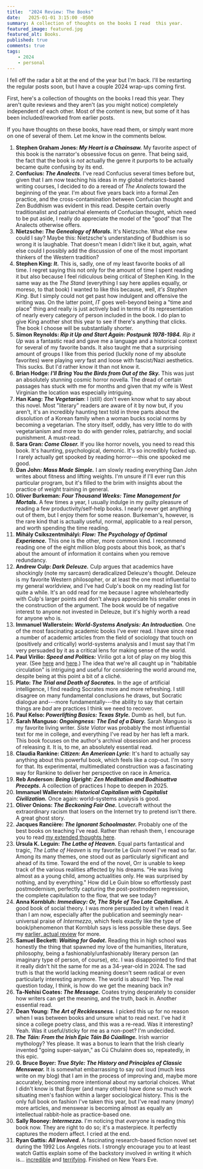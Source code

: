 ```yaml
---
title:  "2024 Review: The Books"
date:   2025-01-01 3:15:00 -0500
summary: A collection of thoughts on the books I read  this year.
featured_image: featured.jpg
featured_alt: Books.
published: true
comments: true
tags:
    - 2024
    - personal
---
```


I fell off the radar a bit at the end of the year but I'm back. I'll be
restarting the regular posts soon, but I have a couple 2024 wrap-ups
coming first.

First, here's a collection of thoughts on the books I read this year.
They aren't quite reviews and they aren't (as you might notice)
completely independent of each other. Most of the content is new, but some of it has been included/reworked from earlier posts.

If you have thoughts on these books, have read them, or simply want more
on one of several of them. Let me know in the comments below.

1.  **Stephen Graham Jones: *My Heart is a Chainsaw.*** My favorite
    aspect of this book is the narrator's obsessive focus on genre. That
    being said, the fact that the book is *not* actually the genre it
    purports to be actually became quite confusing by its end.
2.  **Confucius: *The Analects***. I've read Confucius several times
    before but, given that I am now teaching his ideas in my global
    rhetorics-based writing courses, I decided to do a reread of *The
    Analects* toward the beginning of the year. I'm about five years back
    into a formal Zen practice, and the cross-contamination between
    Confucian thought and Zen Buddhism was evident in this read. Despite
    certain overly traditionalist and patriarchal elements of Confucian
    thought, which need to be put aside, I really do appreciate the
    model of the "good" that The Analects otherwise offers.
3.  **Nietzsche: *The Genealogy of Morals.*** It's Nietzsche. What else
    new could I say? Maybe this: Nietzsche's understanding of Buddhism
    is so wrong it is laughable. That doesn't mean I didn't like it but,
    again, what else could I possibly add the discussion of one of the
    most important thinkers of the Western tradition?
4.  **Stephen King: *It.*** This is, sadly, one of my least favorite
    books of all time. I regret saying this not only for the amount of
    time I spent reading it but also because I feel ridiculous being
    critical of Stephen King. In the same way as the *The Stand*
    (everything I say here applies equally, or moreso, to that book) I
    wanted to like this because, well, *it's Stephen King*. But I simply
    could not get past how indulgent and offensive the writing was. On
    the latter point, *IT* goes well-beyond being a "time and place"
    thing and really is just actively bad in terms of its representation
    of nearly every category of person included in the book. I do plan
    to give King another shot this year to see if there's anything that
    clicks. The book I choose will be substantially shorter.
5.  **Simon Reynolds: *Rip it Up and Start Again: Postpunk 1978-1984.*** *Rip it Up* was a fantastic read and gave me a language and a
    historical context for several of my favorite bands. It also taught
    me that a surprising amount of groups I like from this period
    (luckily none of my absolute favorites) were playing *very* fast and
    loose with fascist/Nazi aesthetics. This sucks. But I'd rather know
    it than not know it.
6.  **Brian Hodge: *I'll Bring You the Birds from Out of the Sky.*** This was just an absolutely stunning cosmic horror novella. The
    dread of certain passages has stuck with me for months and given
    that my wife is West Virginian the location was especially
    intriguing.
7.  **Han Kang: *The Vegetarian***: I (still) don't even know what to
    say about this novel. Most "literary" readers are aware of it by now
    but, if you aren't, it's an incredibly haunting text told in three
    parts about the dissolution of a Korean family when a woman bucks
    social norms by becoming a vegetarian. The story itself, oddly, has
    very little to do with vegetarianism and more to do with gender
    roles, patriarchy, and social punishment. A must-read.
8.  **Sara Gran: *Come Closer.*** If you like horror novels, you need to
    read this book. It's haunting, psychological, demonic. It's so
    incredibly fucked up. I rarely actually get spooked by reading
    horror---this one spooked me good.
9.  **Dan John: *Mass Made Simple.*** I am slowly reading everything Dan
    John writes about fitness and lifting weights. I'm unsure if I'll
    ever run this particular program, but it's filled to the brim with
    insights about the practice of weight training in general.
10. **Oliver Burkeman: *Four Thousand Weeks: Time Management for Mortals.*** A few times a year, I usually indulge in my guilty
    pleasure of reading a few productivity/self-help books. I nearly
    never get anything out of them, but I enjoy them for some reason.
    Burkeman's, however, is the rare kind that is actually useful,
    normal, applicable to a real person, and worth spending the time
    reading.
11. **Mihály Csíkszentmihályi: *Flow: The Psychology of Optimal Experience.*** This one is the other, more common kind. I recommend
    reading one of the eight million blog posts about this book, as
    that's about the amount of information it contains when you remove
    redundancy.
12. **Andrew Culp: *Dark Deleuze.*** Culp argues that academics have
    shockingly (note my sarcasm) deradicalized Deleuze's thought.
    Deleuze is my favorite Western philosopher, or at least the one most
    influential to my general worldview, and I've had Culp's book on my
    reading list for quite a while. It's an odd read for me because I
    agree wholeheartedly with Culp's larger points and don't always
    appreciate his smaller ones in the construction of the argument. The
    book would be of negative interest to anyone not invested in
    Deleuze, but it's highly worth a read for anyone who is.
13. **Immanuel Wallerstein: *World-Systems Analysis: An Introduction.*** One of the most fascinating academic books I've ever read. I have
    since read a number of academic articles from the field of sociology
    that touch on (positively and critically) world-systems analysis and
    I must say that I'm very persuaded by it as a critical lens for
    making sense of the world.
14. **Paul Virilio: *Speed and Politics:*** Virilio got a lot of play on
    my blog this year. (See
    [here](/posts/2024/09/link-roundup-september-2-2024/)
    and
    [here](/posts/2024/09/cannon-shot-epistemology/).)
    The idea that we're all caught up in "habitable circulation" is
    intriguing and useful for considering the world around me, despite
    being at this point a bit of a cliché.
15. **Plato: *The Trial and Death of Socrates.*** In the age of
    artificial intelligence, I find reading Socrates more and more
    refreshing. I still disagree on many fundamental conclusions he
    draws, but Socratic dialogue and---more fundamentally---the ability
    to say that certain things are *bad* are practices I think we need
    to recover.
16. **Paul Kelso: *Powerlifting Basics: Texas Style.*** Dumb as hell,
    but fun.
17. **Sarah Manguso: *Ongoingness: The End of a Diary.*** Sarah Manguso
    is my favorite living writer. *Siste Viator* was probably the most
    influential text for me in college, and everything I've read by her
    has left a mark. This book focuses on the author's archival
    obsession and her process of releasing it. It is, to me, an
    absolutely essential read.
18. **Claudia Rankine: *Citizen: An American Lyric***: It's hard to
    actually say anything about this powerful book, which feels like a
    cop-out. I'm sorry for that. Its experimental, multimediated
    construction was a fascinating way for Rankine to deliver her
    perspective on race in America.
19. **Reb Anderson: *Being Upright: Zen Meditation and Bodhisattva Precepts.*** A collection of practices I hope to deepen in 2025.
20. **Immanuel Wallerstein: *Historical Capitalism with Capitalist Civilization.*** Once again: world-systems analysis is good.
21. **Oliver Onions: *The Beckoning Fair One.*** Lovecraft without the
    extraordinary racism that losers on the Internet try to pretend
    isn't there. A great ghost story.
22. **Jacques Rancière: *The Ignorant Schoolmaster.*** Probably one of
    the best books on teaching I've read. Rather than rehash them,
    I encourage you to read [my extended thoughts
    here](/posts/2024/09/the-ignorant-schoolmaster-five-lessons-in-intellectual-emancipation-a-review/).
23. **Ursula K. Leguin: *The Lathe of Heaven.*** Equal parts fantastical
    and tragic, *The Lathe of Heaven* is my favorite Le Guin novel I\'ve
    read so far. Among its many themes, one stood out as particularly
    significant and ahead of its time. Toward the end of the novel, Orr
    is unable to keep track of the various realities affected by his
    dreams. "He was living almost as a young child, among actualities
    only. He was surprised by nothing, and by everything." How did Le
    Guin blow so effortlessly past postmodernism, perfectly capturing
    the post-postmodern regression, the complete capitulation to the
    flow, that we see today?
24. **Anna Kornbluh: *Immediacy: Or, The Style of Too Late Capitalism.*** A good book of social theory. I was more persuaded by it when I
    read it than I am now, especially after the publication and
    seemingly near-universal praise of *Intermezzo*, which feels exactly
    like the type of book/phenomenon that Kornbluh says is less possible
    these days. See my [earlier, actual
    review](/posts/2024/10/link-roundup-october-8-2024/)
    for more.
25. **Samuel Beckett: *Waiting for Godot*.** Reading this in high school
    was honestly the thing that spawned my love of the humanities,
    literature, philosophy, being a fashionably/unfashionably literary
    person (an imaginary type of person, of course), etc. I was
    disappointed to find that it really didn't hit the same for me as a
    34-year-old in 2024. The sad truth is that the world lacking meaning
    doesn't seem radical or even particularly interesting anymore. The
    world is absurd! Yep. The real question today, I think, is how do we
    get the meaning back in?
26. **Ta-Nehisi Coates: *The Message.*** Coates trying desperately to
    consider how writers can get the meaning, and the truth, back in.
    Another essential read.
27. **Dean Young: *The Art of Recklessness.*** I picked this up for no
    reason when I was between books and unsure what to read next. I've
    had it since a college poetry class, and this was a re-read. Was it
    interesting? Yeah. Was it useful/sticky for me as a non-poet? I'm
    undecided.
28. ***The Táin: From the Irish Epic Táin Bó Cúailinge.*** Irish warrior
    mythology? Yes please. It was a bonus to learn that the Irish
    clearly invented "going super-saiyan," as Cú Chulainn does so,
    repeatedly, in this epic.
29. **G. Bruce Boyer: *True Style: The History and Principles of Classic Menswear.*** It is somewhat embarrassing to say out loud (much less
    write on my blog) that I am in the process of improving and, maybe
    more accurately, becoming more intentional about my sartorial
    choices. What I didn't know is that Boyer (and many others) have
    done so much work situating men's fashion within a larger
    sociological history. This is the only full book on fashion I've
    taken this year, but I've read many (*many*) more articles, and
    menswear is becoming almost as equally an intellectual rabbit-hole
    as practice-based one.
30. **Sally Rooney: *Intermezzo.*** I'm noticing that *everyone* is
    reading this book now. They are right to do so; it's a
    masterpiece. It perfectly captures the modern affect. I cried at the
    end.
31. **Ryan Gattis: *All Involved.*** A fascinating
    research-based fiction novel set during the 1992 Los Angeles riots.
    I strongly encourage you to at least watch Gattis explain some of
    the backstory involved in writing it which is...
    [incredible](https://www.youtube.com/watch?v=pjK7sTdU72w) and
    [terrifying](https://www.youtube.com/watch?v=PG3tp2oA3xo). Finished on New Years Eve.
